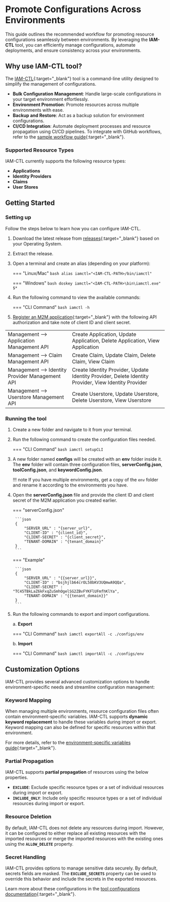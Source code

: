 # Promote Configurations Across Environments

This guide outlines the recommended workflow for promoting resource configurations seamlessly between environments. By leveraging the **IAM-CTL** tool, you can efficiently manage configurations, automate deployments, and ensure consistency across your environments.

## Why use IAM-CTL tool?

The [IAM-CTL](https://github.com/wso2-extensions/identity-tools-cli){:target="_blank"} tool is a command-line utility designed to simplify the management of configurations.

- **Bulk Configuration Management**: Handle large-scale configurations in your target environment effortlessly.
- **Environment Promotion**: Promote resources across multiple environments with ease.
- **Backup and Restore**: Act as a backup solution for environment configurations.
- **CI/CD Integration**: Automate deployment processes and resource propagation using CI/CD pipelines. To integrate with GitHub workflows, refer to the [sample workflow guide](https://github.com/wso2-extensions/identity-tools-cli/blob/master/docs/resource-propagation.md){:target="_blank"}.

### Supported Resource Types

IAM-CTL currently supports the following resource types:

- **Applications**
- **Identity Providers**
- **Claims**
- **User Stores**

## Getting Started

### Setting up

Follow the steps below to learn how you can configure IAM-CTL.

1. Download the latest release from [releases](https://github.com/wso2-extensions/identity-tools-cli/releases/){:target="_blank"} based on your Operating System.

2. Extract the release.

3. Open a terminal and create an alias (depending on your platform):

    === "Linux/Mac"
        ```bash
        alias iamctl="<IAM-CTL-PATH>/bin/iamctl"
        ```
    
    === "Windows"
        ```bash
        doskey iamctl="<IAM-CTL-PATH>\bin\iamctl.exe" $*
        ```

4. Run the following command to view the available commands:

    === "CLI Command"
        ```bash
        iamctl -h
        ```

5. [Register an M2M application]({{base_path}}/guides/applications/register-machine-to-machine-app/){:target="_blank"} with the following API authorization and take note of client ID and client secret.

<table>
    <tr>
        <td>Management --> Application Management API</td>
        <td>Create Application, Update Application, Delete Application, View Application</td>
    </tr>
    <tr>
        <td>Management --> Claim Management API</td>
        <td>Create Claim, Update Claim, Delete Claim, View Claim</td>
    </tr>
    <tr>
        <td>Management --> Identity Provider Management API</td>
        <td>Create Identity Provider, Update Identity Provider, Delete Identity Provider, View Identity Provider</td>
    </tr>
    <tr>
        <td>Management --> Userstore Management API</td>
        <td>Create Userstore, Update Userstore, Delete Userstore, View Userstore</td>
    </tr>
</table>

### Running the tool

1. Create a new folder and navigate to it from your terminal.
2. Run the following command to create the configuration files needed.

    === "CLI Command"
        ```bash
        iamctl setupCLI
        ```

3. A new folder named **configs** will be created with an **env** folder inside it. The **env** folder will contain three configuration files, **serverConfig.json**, **toolConfig.json**, and **keywordConfig.json**.

    !!! note
        If you have multiple environments, get a copy of the `env` folder and rename it according to the environments you have.

4. Open the **serverConfig.json** file and provide the client ID and client secret of the M2M application you created earlier.

    === "serverConfig.json"

        ```json
        {
            "SERVER_URL" : "{server_url}",
            "CLIENT-ID" : "{client_id}",
            "CLIENT-SECRET" : "{client_secret}",
            "TENANT-DOMAIN" : "{tenant_domain}"
        }
        ```

    === "Example"
    
        ```json
        {
            "SERVER_URL" : "{{server_url}}",
            "CLIENT-ID" : "bsjhjlb64crOL58bKV3UQmwA9QQa",
            "CLIENT-SECRET" : "TC45TBkLaZ6kFxqZuSmhOgelSG2ZBvFYKFlUFmfhKlYa",
            "TENANT-DOMAIN" : "{{tenant_domain}}"
        }
        ```

5. Run the following commands to export and import configurations.

    a. **Export** 

    === "CLI Command"
        ```bash
        iamctl exportAll -c ./configs/env
        ```
    
    b. **Import** 

    === "CLI Command"
        ```bash
        iamctl importAll -c ./configs/env
        ```

## Customization Options

IAM-CTL provides several advanced customization options to handle environment-specific needs and streamline configuration management:

### Keyword Mapping

When managing multiple environments, resource configuration files often contain environment-specific variables. IAM-CTL supports **dynamic keyword replacement** to handle these variables during import or export. Keyword mapping can also be defined for specific resources within that environment.

For more details, refer to the [environment-specific variables guide](https://github.com/wso2-extensions/identity-tools-cli/blob/master/docs/env-specific-variables.md){:target="_blank"}.

### Partial Propagation

IAM-CTL supports **partial propagation** of resources using the below properties.

- **`EXCLUDE`**: Exclude specific resource types or a set of individual resources during import or export.
- **`INCLUDE_ONLY`**: Include only specific resource types or a set of individual resources during import or export.

### Resource Deletion

By default, IAM-CTL does not delete any resources during import. However, it can be configured to either replace all 
existing resources with the imported resources or merge the imported resources with the existing ones using the 
**`ALLOW_DELETE`** property.

### Secret Handling

IAM-CTL provides options to manage sensitive data securely. By default, secrets fields are masked. 
The **`EXCLUDE_SECRETS`** property can be used to override this behavior and include the secrets in the exported resources.

Learn more about these configurations in the [tool configurations documentation](https://github.com/wso2-extensions/identity-tools-cli/blob/master/docs/cli-mode.md#tool-configurations){:target="_blank"}.
